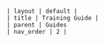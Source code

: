     | layout | default |
    | title | Training Guide |
    | parent | Guides
    | nav_order | 2 |
